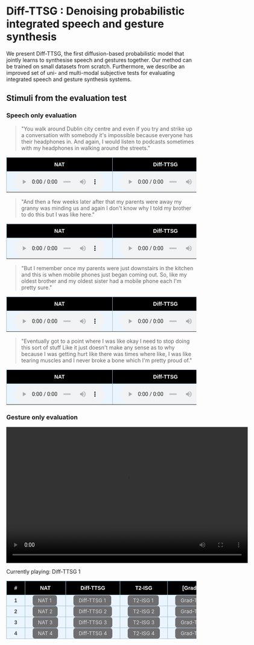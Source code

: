 # Diff-TTSG : Denoising probabilistic integrated speech and gesture synthesis


We present Diff-TTSG, the first diffusion-based probabilistic model that jointly learns to synthesise speech and gestures together. Our method can be trained on small datasets from scratch. Furthermore, we describe an improved set of uni- and multi-modal subjective tests for evaluating integrated speech and gesture synthesis systems.


<style type="text/css">
    .tg {
    border-collapse: collapse;
    border-color: #9ABAD9;
    border-spacing: 0;
  }

  .tg td {
    background-color: #EBF5FF;
    border-color: #9ABAD9;
    border-style: solid;
    border-width: 1px;
    color: #444;
    font-family: Arial, sans-serif;
    font-size: 14px;
    overflow: hidden;
    padding: 0px 20px;
    word-break: normal;
    font-weight: bold;
    vertical-align: middle;
    horizontal-align: center;
    white-space: nowrap;
  }

  .tg th {
    background-color: #000000;
    border-color: #9ABAD9;
    border-style: solid;
    border-width: 1px;
    color: #fff;
    font-family: Arial, sans-serif;
    font-size: 14px;
    font-weight: normal;
    overflow: hidden;
    padding: 0px 20px;
    word-break: normal;
    font-weight: bold;
    vertical-align: middle;
    horizontal-align: center;
    white-space: nowrap;
    padding: 10px;
    margin: auto;
  }

  .tg .tg-0pky {
    border-color: inherit;
    text-align: center;
    vertical-align: top,
  }

  .tg .tg-fymr {
    border-color: inherit;
    font-weight: bold;
    text-align: center;
    vertical-align: top
  }
  .slider {
  -webkit-appearance: none;
  width: 75%;
  height: 15px;
  border-radius: 5px;
  background: #d3d3d3;
  outline: none;
  opacity: 0.7;
  -webkit-transition: .2s;
  transition: opacity .2s;
}

.slider::-webkit-slider-thumb {
  -webkit-appearance: none;
  appearance: none;
  width: 25px;
  height: 25px;
  border-radius: 50%;
  background: #409cff;
  cursor: pointer;
}

.slider::-moz-range-thumb {
  width: 25px;
  height: 25px;
  border-radius: 50%;
  background: #409cff;
  cursor: pointer;
}

audio {
    width: 240px;
}

/* CSS */
.button-12 {
  display: flex;
  flex-direction: column;
  align-items: center;
  padding: 6px 14px;
  font-family: -apple-system, BlinkMacSystemFont, 'Roboto', sans-serif;
  border-radius: 6px;
  border: none;

  background: #6E6D70;
  box-shadow: 0px 0.5px 1px rgba(0, 0, 0, 0.1), inset 0px 0.5px 0.5px rgba(255, 255, 255, 0.5), 0px 0px 0px 0.5px rgba(0, 0, 0, 0.12);
  color: #DFDEDF;
  user-select: none;
  -webkit-user-select: none;
  touch-action: manipulation;
}

.button-12:focus {
  box-shadow: inset 0px 0.8px 0px -0.25px rgba(255, 255, 255, 0.2), 0px 0.5px 1px rgba(0, 0, 0, 0.1), 0px 0px 0px 3.5px rgba(58, 108, 217, 0.5);
  outline: 0;
}
</style>


## Stimuli from the evaluation test

### Speech only evaluation


> "You walk around Dublin city centre and even if you try and strike up a conversation with somebody it's impossible because everyone has their headphones in. And again, I would listen to podcasts sometimes with my headphones in walking around the streets."
<table class="tg">
  <thead>
    <tr>
      <th class="tg-0pky">NAT</th>
      <th class="tg-0pky">Diff-TTSG</th>
      <th class="tg-0pky">T2-ISG</th>
      <th class="tg-0pky">Grad-TTS</th>
    </tr>
  </thead>
  <tbody>
    <tr>
        <td class="tg-0pky">
          <audio id="audio-small" controls>
            <source src="./stimuli/audio-only/GT_1_C4_2_eval_0137.wav" type="audio/wav">
          </audio>
        </td>
        <td class="tg-0pky">
          <audio id="audio-small" controls>
            <source src="./stimuli/audio-only/TTSG_1_C4_2_eval_0137.wav" type="audio/wav">
          </audio>
        </td>
        <td class="tg-0pky">
          <audio id="audio-small" controls>
            <source src="./stimuli/audio-only/ISG_1_C4_2_eval_0137.wav" type="audio/wav">
          </audio>
        </td>
        <td class="tg-0pky">
          <audio id="audio-small" controls>
            <source src="./stimuli/audio-only/Grad-TTS_1_C4_2_eval_0137.wav" type="audio/wav">
          </audio>
        </td>
    </tr>
  </tbody>
</table>

> "And then a few weeks later after that my parents were away my granny was minding us and again I don't know why I told my brother to do this but I was like here."
<table class="tg">
  <thead>
    <tr>
      <th class="tg-0pky">NAT</th>
      <th class="tg-0pky">Diff-TTSG</th>
      <th class="tg-0pky">T2-ISG</th>
      <th class="tg-0pky">Grad-TTS</th>
    </tr>
  </thead>
  <tbody>
    <tr>
        <td class="tg-0pky">
          <audio id="audio-small" controls>
            <source src="./stimuli/audio-only/GT_2_C3_7_eval_0163.wav" type="audio/wav">
          </audio>
        </td>
        <td class="tg-0pky">
          <audio id="audio-small" controls>
            <source src="./stimuli/audio-only/TTSG_2_C3_7_eval_0163.wav" type="audio/wav">
          </audio>
        </td>
        <td class="tg-0pky">
          <audio id="audio-small" controls>
            <source src="./stimuli/audio-only/ISG_2_C3_7_eval_0163.wav" type="audio/wav">
          </audio>
        </td>
        <td class="tg-0pky">
          <audio id="audio-small" controls>
            <source src="./stimuli/audio-only/Grad-TTS_2_C3_7_eval_0163.wav" type="audio/wav">
          </audio>
        </td>
    </tr>
  </tbody>
</table>

> "But I remember once my parents were just downstairs in the kitchen and this is when mobile phones just began coming out. So, like my oldest brother and my oldest sister had a mobile phone each I'm pretty sure."
<table class="tg">
  <thead>
    <tr>
      <th class="tg-0pky">NAT</th>
      <th class="tg-0pky">Diff-TTSG</th>
      <th class="tg-0pky">T2-ISG</th>
      <th class="tg-0pky">Grad-TTS</th>
    </tr>
  </thead>
  <tbody>
    <tr>
        <td class="tg-0pky">
          <audio id="audio-small" controls>
            <source src="./stimuli/audio-only/GT_3_C3_7_eval_0047.wav" type="audio/wav">
          </audio>
        </td>
        <td class="tg-0pky">
          <audio id="audio-small" controls>
            <source src="./stimuli/audio-only/TTSG_3_C3_7_eval_0047.wav" type="audio/wav">
          </audio>
        </td>
        <td class="tg-0pky">
          <audio id="audio-small" controls>
            <source src="./stimuli/audio-only/ISG_3_C3_7_eval_0047.wav" type="audio/wav">
          </audio>
        </td>
        <td class="tg-0pky">
          <audio id="audio-small" controls>
            <source src="./stimuli/audio-only/Grad-TTS_3_C3_7_eval_0047.wav" type="audio/wav">
          </audio>
        </td>
    </tr>
  </tbody>
</table>

> "Eventually got to a point where I was like okay I need to stop doing this sort of stuff Like it just doesn't make any sense as to why because I was getting hurt like there was times where like, I was like tearing muscles and I never broke a bone which I'm pretty proud of."
<table class="tg">
  <thead>
    <tr>
      <th class="tg-0pky">NAT</th>
      <th class="tg-0pky">Diff-TTSG</th>
      <th class="tg-0pky">T2-ISG</th>
      <th class="tg-0pky">Grad-TTS</th>
    </tr>
  </thead>
  <tbody>
    <tr>
        <td class="tg-0pky">
          <audio id="audio-small" controls>
            <source src="./stimuli/audio-only/GT_4_C3_7_eval_0301.wav" type="audio/wav">
          </audio>
        </td>
        <td class="tg-0pky">
          <audio id="audio-small" controls>
            <source src="./stimuli/audio-only/TTSG_4_C3_7_eval_0301.wav" type="audio/wav">
          </audio>
        </td>
        <td class="tg-0pky">
          <audio id="audio-small" controls>
            <source src="./stimuli/audio-only/ISG_4_C3_7_eval_0301.wav" type="audio/wav">
          </audio>
        </td>
        <td class="tg-0pky">
          <audio id="audio-small" controls>
            <source src="./stimuli/audio-only/Grad-TTS_4_C3_7_eval_0301.wav" type="audio/wav">
          </audio>
        </td>
    </tr>
  </tbody>
</table>
<!-- 
> "I would like replenish stock I would bring up stock for the off-license that sort of stuff So I was doing all the kind of the menial kind of jobs like the kind of boring tedious work that someone had to do."
<table class="tg">
  <thead>
    <tr>
      <th class="tg-0pky">NAT</th>
      <th class="tg-0pky">Diff-TTSG</th>
      <th class="tg-0pky">T2-ISG</th>
      <th class="tg-0pky">Grad-TTS</th>
    </tr>
  </thead>
  <tbody>
    <tr>
        <td class="tg-0pky">
          <audio id="audio-small" controls>
            <source src="./stimuli/audio-only/GT_5_C4_1_eval_0251.wav" type="audio/wav">
          </audio>
        </td>
        <td class="tg-0pky">
          <audio id="audio-small" controls>
            <source src="./stimuli/audio-only/TTSG_5_C4_1_eval_0251.wav" type="audio/wav">
          </audio>
        </td>
        <td class="tg-0pky">
          <audio id="audio-small" controls>
            <source src="./stimuli/audio-only/ISG_5_C4_1_eval_0251.wav" type="audio/wav">
          </audio>
        </td>
        <td class="tg-0pky">
          <audio id="audio-small" controls>
            <source src="./stimuli/audio-only/Grad-TTS_5_C4_1_eval_0251.wav" type="audio/wav">
          </audio>
        </td>
    </tr>
  </tbody>
</table> -->


### Gesture only evaluation

<video id="gesture-only-video" class="video-js" controls width="640" height="360">
    <source id="gesture-only-video-source" src="./stimuli/gesture-only/TTSG_1_C3_7_eval_0447.mp4" type='video/mp4' />
</video>

Currently playing: <span id="playing-gesture-only"> Diff-TTSG 1</span>

<script>

gesture_only_video = document.getElementById('gesture-only-video')
gesture_only_video_source = document.getElementById('gesture-only-video-source')
gesture_only_span_text =  document.getElementById('playing-gesture-only')
function play_video(filename, text){
    gesture_only_video.pause();
    gesture_only_video_source.src = filename;
    gesture_only_span_text.innerHTML = text;
    gesture_only_video.load();
    gesture_only_video.play();
    
}

</script>

<table class="tg">
<thead>
  <tr>
    <th class="tg-0pky">#</th>
    <th class="tg-0pky">NAT</th>
    <th class="tg-0pky">Diff-TTSG</th>
    <th class="tg-0pky">T2-ISG</th>
    <th class="tg-0pky">[Grad-TTS]+M</th>
  </tr>
</thead>
<tbody>
  <tr>
    <td>1</td>
    <td><button class="button-12" role="button" onclick="play_video('stimuli/gesture-only/GT_1__C3_7_eval_0447.mp4', 'NAT 1')">NAT 1</button></td>
    <td><button class="button-12" role="button" onclick="play_video('stimuli/gesture-only/TTSG_1_C3_7_eval_0447.mp4', 'Diff-TTSG 1')">Diff-TTSG 1</button></td>
    <td><button class="button-12" role="button">T2-ISG 1</button></td>
    <td><button class="button-12" role="button">Grad-TTS + M 1</button></td>
  </tr>
  <tr>
    <td>2</td>
    <td><button class="button-12" role="button">NAT 2</button></td>
    <td><button class="button-12" role="button">Diff-TTSG 2</button></td>
    <td><button class="button-12" role="button">T2-ISG 2</button></td>
    <td><button class="button-12" role="button">Grad-TTS + M 2</button></td>
  </tr>
  <tr>
    <td>3</td>
    <td><button class="button-12" role="button">NAT 3</button></td>
    <td><button class="button-12" role="button">Diff-TTSG 3</button></td>
    <td><button class="button-12" role="button">T2-ISG 3</button></td>
    <td><button class="button-12" role="button">Grad-TTS + M 3</button></td>
  </tr>
  <tr>
    <td>4</td>
    <td><button class="button-12" role="button">NAT 4</button></td>
    <td><button class="button-12" role="button">Diff-TTSG 4</button></td>
    <td><button class="button-12" role="button">T2-ISG 4</button></td>
    <td><button class="button-12" role="button">Grad-TTS + M 4</button></td>
  </tr>
</tbody>
</table>


<!-- HTML !-->
